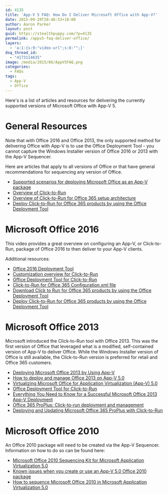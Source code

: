 ```yaml
---
id: 4135
title: 'App-V 5 FAQ: How Do I Deliver Microsoft Office with App-V?'
date: 2015-09-28T20:48:53+10:00
author: Aaron Parker
layout: post
guid: https://stealthpuppy.com/?p=4135
permalink: /appv5-faq-deliver-office/
layers:
  - 'a:1:{s:9:"video-url";s:0:"";}'
dsq_thread_id:
  - "4173114635"
image: /media/2015/06/AppV5FAQ.png
categories:
  - FAQs
tags:
  - App-V
  - Office
---
```

Here's is a list of articles and resources for delivering the currently supported versions of Microsoft Office with App-V 5.

# General Resources

Note that with Office 2016 and Office 2013, the only supported method for delivering Office with App-V is to use the Office Deployment Tool - you cannot capture the Windows Installer version of Office 2016 or 2013 with the App-V Sequencer.

Here are articles that apply to all versions of Office or that have general recommendations for sequencing any version of Office.

  * [Supported scenarios for deploying Microsoft Office as an App-V package](https://support.microsoft.com/en-us/kb/2772509)
  * [Overview of Click-to-Run](https://technet.microsoft.com/en-au/library/jj219427.aspx)
  * [Overview of Click-to-Run for Office 365 setup architecture](https://technet.microsoft.com/en-au/library/jj219420.aspx)
  * [Deploy Click-to-Run for Office 365 products by using the Office Deployment Tool](https://technet.microsoft.com/en-au/library/jj219423.aspx)

# Microsoft Office 2016

This video provides a great overview on configuring an App-V, or Click-to-Run, package of Office 2016 to then deliver to your App-V clients.



Additional resources:

  * [Office 2016 Deployment Tool](https://www.microsoft.com/en-us/download/details.aspx?id=49117)
  * [Customization overview for Click-to-Run](https://technet.microsoft.com/en-us/library/jj219428(v=office.15))
  * [Office Deployment Tool for Click-to-Run](https://technet.microsoft.com/en-us/library/jj219422(v=office.15))
  * [Click-to-Run for Office 365 Configuration.xml file](https://technet.microsoft.com/en-us/library/jj219426(v=office.15))
  * [Download Click to Run for Office 365 products by using the Office Deployment Tool](https://technet.microsoft.com/en-us/library/jj219424(v=office.15))
  * [Deploy Click-to-Run for Office 365 products by using the Office Deployment Tool](https://technet.microsoft.com/en-us/library/jj219423(v=office.15))

# Microsoft Office 2013

Microsoft introduced the Click-to-Run tool with Office 2013. This was the first version of Office that leveraged what is a modified, self-contained version of App-V to deliver Office. While the Windows Installer version of Office is still available, the Click-to-Run version is preferred for retail and Office 365 customers.

  * [Deploying Microsoft Office 2013 by Using App-V](https://technet.microsoft.com/en-au/library/dn817830.aspx)
  * [How to deploy and manage Office 2013 on App-V 5.0](http://support.microsoft.com/kb/2915745)
  * [Virtualizing Microsoft Office for Application Virtualization (App-V) 5.0](http://technet.microsoft.com/library/dn481351.aspx)
  * [Office Deployment Tool for Click-to-Run](http://go.microsoft.com/fwlink/p/?LinkID=330672)
  * [Everything You Need to Know for a Successful Microsoft Office 2013 App-V Deployment](http://channel9.msdn.com/Events/TechEd/NorthAmerica/2014/WIN-B330#fbid=)
  * [Office 365 ProPlus: Click-to-run deployment and management](https://technet.microsoft.com/en-au/video/tdbe13-office-365-proplus-click-to-run-deployment-and-management.aspx)
  * [Deploying and Updating Microsoft Office 365 ProPlus with Click-to-Run](https://channel9.msdn.com/Events/TechEd/NorthAmerica/2013/OUC-B302#fbid=)

# Microsoft Office 2010

An Office 2010 package will need to be created via the App-V Sequencer. Information on how to do so can be found here:

  * [Microsoft Office 2010 Sequencing Kit for Microsoft Application Virtualization 5.0](http://go.microsoft.com/fwlink/p/?LinkId=330681)
  * [Known issues when you create or use an App-V 5.0 Office 2010 package](http://go.microsoft.com/fwlink/p/?LinkId=330682)
  * [How to sequence Microsoft Office 2010 in Microsoft Application Virtualization 5.0](http://go.microsoft.com/fwlink/p/?LinkId=330676)